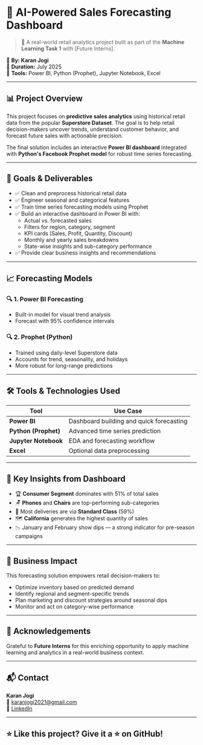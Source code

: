 # 🧠 AI-Powered Sales Forecasting Dashboard

> 🚀 A real-world retail analytics project built as part of the **Machine Learning Task 1** with [Future Interns].

📌 **By: Karan Jogi**  
📅 **Duration:** July 2025  
📁 **Tools:** Power BI, Python (Prophet), Jupyter Notebook, Excel

---

## 📊 Project Overview

This project focuses on **predictive sales analytics** using historical retail data from the popular **Superstore Dataset**. The goal is to help retail decision-makers uncover trends, understand customer behavior, and forecast future sales with actionable precision.

The final solution includes an interactive **Power BI dashboard** integrated with **Python's Facebook Prophet model** for robust time series forecasting.

---

## 🎯 Goals & Deliverables

- ✅ Clean and preprocess historical retail data  
- ✅ Engineer seasonal and categorical features  
- ✅ Train time series forecasting models using Prophet  
- ✅ Build an interactive dashboard in Power BI with:
  - Actual vs. forecasted sales
  - Filters for region, category, segment
  - KPI cards (Sales, Profit, Quantity, Discount)
  - Monthly and yearly sales breakdowns
  - State-wise insights and sub-category performance
- ✅ Provide clear business insights and recommendations

---

## 📈 Forecasting Models

### 🔍 1. **Power BI Forecasting**
- Built-in model for visual trend analysis
- Forecast with 95% confidence intervals

### 🔍 2. **Prophet (Python)**
- Trained using daily-level Superstore data
- Accounts for trend, seasonality, and holidays
- More robust for long-range predictions

---

## 🛠️ Tools & Technologies Used

| Tool               | Use Case                              |
|--------------------|----------------------------------------|
| **Power BI**       | Dashboard building and quick forecasting |
| **Python (Prophet)** | Advanced time series prediction       |
| **Jupyter Notebook**| EDA and forecasting workflow          |
| **Excel**          | Optional data preprocessing            |

---

## 📌 Key Insights from Dashboard

- 🏆 **Consumer Segment** dominates with 51% of total sales
- 🪑 **Phones** and **Chairs** are top-performing sub-categories
- 🚚 Most deliveries are via **Standard Class** (59%)
- 🗺️ **California** generates the highest quantity of sales
- 📉 January and February show dips — a strong indicator for pre-season campaigns

---

## 🧠 Business Impact

This forecasting solution empowers retail decision-makers to:
- Optimize inventory based on predicted demand  
- Identify regional and segment-specific trends  
- Plan marketing and discount strategies around seasonal dips  
- Monitor and act on category-wise performance

---

## 🙌 Acknowledgements

Grateful to **Future Interns** for this enriching opportunity to apply machine learning and analytics in a real-world business context.

---

## 📬 Contact

**Karan Jogi**  
📧 karanjogi2021@gmail.com  
🔗 [LinkedIn](https://www.linkedin.com/in/karan-jogi-4592b0285/)

---

## ⭐ Like this project? Give it a ⭐ on GitHub!
